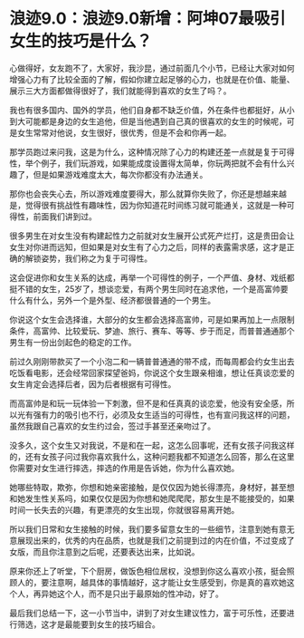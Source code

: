 # 浪迹9.0：浪迹9.0新增：阿坤07最吸引女生的技巧是什么？

心做得好，女友跑不了，大家好，我沙昆，通过前面几个小节，已经让大家对如何增强心力有了比较全面的了解，假如你建立起足够的心力，也就是在价值、能量、展示三大方面都做得很好了，我们就能得到喜欢的女生了吗？。

我也有很多国内、国外的学员，他们自身都不缺乏价值，外在条件也都挺好，从小到大可能都是身边的女生追他，但是当他遇到自己真的很喜欢的女生的时候呢，可是女生常常对他说，女生很好，很优秀，但是不会和你再一起。

那学员跑过来问我，这是为什么，这种情况除了心力的构建还差一点就是复于可得性，举个例子，我们玩游戏，如果能成度设置得太简单，你玩两把就不会有什么兴趣了，但是如果游戏难度太大，每次你都没有办法通关。

那你也会丧失心去，所以游戏难度要得大，那么就算你失败了，你还是想越来越是，觉得很有挑战性有趣味性，因为你知道花时间练习就可能通关，这就是一种可得性，前面我们讲到过。

很多男生在对女生没有构建起性力之前就对女生展开公式死产烂打，这是贵田会让女生对你进而远知，但如果是对女生有了心力之后，同样的表露需求感，这才是正确的解锁姿势，我们称之为复于可得性。

这会促进你和女生关系的达成，再举一个可得性的例子，一个严值、身材、戏纸都挺不错的女生，25岁了，想谈恋爱，有两个男生同时在追求他，一个是高富帅要什么有什么，另外一个是外型、经济都很普通的一个男生。

你说这个女生会选择谁，大部分的女生都会选择高富帅，可是如果再加上一点限制条件，高富帅、比较爱玩、梦迪、旅行、赛车、等等、步于而足，而普普通通那个男生有一份出剑起色的稳定的工作。

前过久刚刚带款买了一个小泡二和一辆普普通通的带不成，而每周都会约女生出去吃饭看电影，还会经常回家探望爸妈，你说这个女生跟亲相谁，想让任真谈恋爱的女生肯定会选择后者，因为后者根据有可得性。

而高富帅是和玩一玩体验一下刺激，但不是和任真真的谈恋爱，他没有安全感，所以光有强有力的吸引也不行，必须及女生适当的可得性，也有宣问我这样的问题，虽然我跟自己喜欢的女生约过会，签过手甚至还亲吻过了。

没多久，这个女生又对我说，不是和在一起，这怎么回事呢，还有女孩子问我这样的，还有女孩子问过我你喜欢我什么，这种问题我都不知道怎么回答，那么在这里你需要对女生进行摔选，摔选的作用是告诉她，你为什么喜欢她。

她哪些特取，欺弥，你想和她亲密接触，是仅仅因为她长得漂亮，身材好，甚至想和她发生性关系吗，如果仅仅是因为你想和她爬爬爬，那女生是不能接受的，如果时间一长失去的兴趣，有更漂亮的女生出现，你就很容易离开她。

所以我们日常和女生接触的时候，我们要多留意女生的一些细节，注意到她有意无意展现出来的，优秀的内在品质，也就是我们之前提到过的内在价值，不过变成了女版，而且你注意到之后呢，还要表达出来，比如说。

原来你还上了听堂，下个厨房，做饭色相位居权，没想到你这么喜欢小孩，挺会照顾人的，要注意啊，越具体的事情越好，这才能让女生感受到，你是真的喜欢她这个人，再异她这个人，而不是只出于最原始的性冲动，好了。

最后我们总结一下，这一小节当中，讲到了对女生建议性力，富于可乐性，还要进行筛选，这才是最能要到女生的技巧組合。